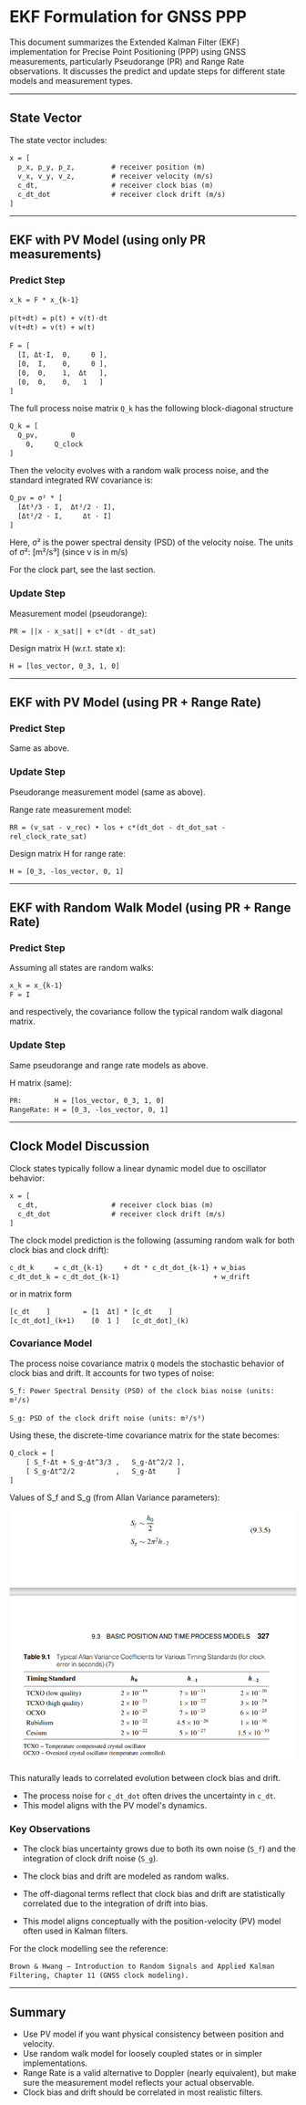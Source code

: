 
# EKF Formulation for GNSS PPP

This document summarizes the Extended Kalman Filter (EKF) implementation for Precise Point Positioning (PPP) using GNSS measurements, particularly Pseudorange (PR) and Range Rate observations. It discusses the predict and update steps for different state models and measurement types.

---

## State Vector

The state vector includes:

```
x = [
  p_x, p_y, p_z,         # receiver position (m)
  v_x, v_y, v_z,         # receiver velocity (m/s)
  c_dt,                  # receiver clock bias (m)
  c_dt_dot               # receiver clock drift (m/s)
]
```

---

## EKF with PV Model (using only PR measurements)

### Predict Step

```
x_k = F * x_{k-1}

p(t+dt) = p(t) + v(t)·dt
v(t+dt) = v(t) + w(t)

F = [
  [I, Δt·I,  0,     0 ],
  [0,  I,    0,     0 ],
  [0,  0,    1,  Δt   ],
  [0,  0,    0,   1   ]
]
```

The full process noise matrix `Q_k` has the following block-diagonal structure

```
Q_k = [
  Q_pv,        0
    0,     Q_clock
]

```

Then the velocity evolves with a random walk process noise, and the standard integrated RW covariance is:

```
Q_pv = σ² * [
  [Δt³/3 · I,  Δt²/2 · I],
  [Δt²/2 · I,     Δt · I]
]
```
Here, σ² is the power spectral density (PSD) of the velocity noise. The units of σ²: [m²/s³] (since v is in m/s)

For the clock part, see the last section.

### Update Step

Measurement model (pseudorange):

```
PR = ||x - x_sat|| + c*(dt - dt_sat)
```

Design matrix H (w.r.t. state x):

```
H = [los_vector, 0_3, 1, 0]
```

---

## EKF with PV Model (using PR + Range Rate)

### Predict Step

Same as above.

### Update Step

Pseudorange measurement model (same as above).

Range rate measurement model:

```
RR = (v_sat - v_rec) • los + c*(dt_dot - dt_dot_sat - rel_clock_rate_sat)
```

Design matrix H for range rate:

```
H = [0_3, -los_vector, 0, 1]
```

---

## EKF with Random Walk Model (using PR + Range Rate)

### Predict Step

Assuming all states are random walks:

```
x_k = x_{k-1}
F = I
```

and respectively, the covariance follow the typical random walk diagonal matrix.

### Update Step

Same pseudorange and range rate models as above.

H matrix (same):

```
PR:        H = [los_vector, 0_3, 1, 0]
RangeRate: H = [0_3, -los_vector, 0, 1]
```

---

## Clock Model Discussion

Clock states typically follow a linear dynamic model due to oscillator behavior:

```
x = [
  c_dt,                  # receiver clock bias (m)
  c_dt_dot               # receiver clock drift (m/s)
]
```

The clock model prediction is the following (assuming random walk for both clock bias and clock drift):

```
c_dt_k     = c_dt_{k-1}     + dt * c_dt_dot_{k-1} + w_bias
c_dt_dot_k = c_dt_dot_{k-1}                       + w_drift
```

or in matrix form

```
[c_dt    ]        = [1  Δt] * [c_dt    ]
[c_dt_dot]_(k+1)    [0  1 ]   [c_dt_dot]_(k)

```

### Covariance Model

The process noise covariance matrix `Q` models the stochastic behavior of clock bias and drift. It accounts for two types of noise:

    S_f: Power Spectral Density (PSD) of the clock bias noise (units: m²/s)

    S_g: PSD of the clock drift noise (units: m²/s³)

Using these, the discrete-time covariance matrix for the state becomes:
```
Q_clock = [
    [ S_f·Δt + S_g·Δt^3/3 ,   S_g·Δt^2/2 ],
    [ S_g·Δt^2/2          ,   S_g·Δt     ]
]
```

Values of S_f and S_g (from Allan Variance parameters):

![img.png](img.png)


This naturally leads to correlated evolution between clock bias and drift.

- The process noise for `c_dt_dot` often drives the uncertainty in `c_dt`.
- This model aligns with the PV model's dynamics.

### Key Observations

* The clock bias uncertainty grows due to both its own noise (`S_f`) and the integration of clock drift noise (`S_g`).

* The clock bias and drift are modeled as random walks.

* The off-diagonal terms reflect that clock bias and drift are statistically correlated due to the integration of drift into bias.

* This model aligns conceptually with the position-velocity (PV) model often used in Kalman filters.

For the clock modelling see the reference:

    Brown & Hwang – Introduction to Random Signals and Applied Kalman Filtering, Chapter 11 (GNSS clock modeling).

---

## Summary

- Use PV model if you want physical consistency between position and velocity.
- Use random walk model for loosely coupled states or in simpler implementations.
- Range Rate is a valid alternative to Doppler (nearly equivalent), but make sure the measurement model reflects your actual observable.
- Clock bias and drift should be correlated in most realistic filters.
